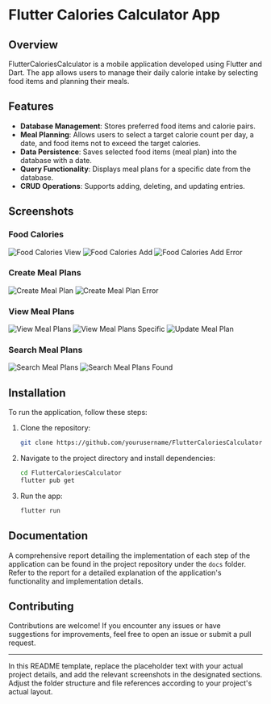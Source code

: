 # Flutter Calories Calculator App

## Overview

FlutterCaloriesCalculator is a mobile application developed using Flutter and Dart. The app allows users to manage their daily calorie intake by selecting food items and planning their meals.

## Features

- **Database Management**: Stores preferred food items and calorie pairs.
- **Meal Planning**: Allows users to select a target calorie count per day, a date, and food items not to exceed the target calories.
- **Data Persistence**: Saves selected food items (meal plan) into the database with a date.
- **Query Functionality**: Displays meal plans for a specific date from the database.
- **CRUD Operations**: Supports adding, deleting, and updating entries.

## Screenshots

### Food Calories
![Food Calories View](https://github.com/ahmaad-ansari/SOFE4640U-Assignment-3/assets/88805493/5aa78bd6-72ee-4826-9998-0e28b0ee27d0)
![Food Calories Add](https://github.com/ahmaad-ansari/SOFE4640U-Assignment-3/assets/88805493/7c138816-8eaf-4842-ac38-e366f9efeb5e)
![Food Calories Add Error](https://github.com/ahmaad-ansari/SOFE4640U-Assignment-3/assets/88805493/39f694a1-e25f-4fbc-a9e2-161376263486)

### Create Meal Plans
![Create Meal Plan](https://github.com/ahmaad-ansari/SOFE4640U-Assignment-3/assets/88805493/ecbe58a6-3835-4907-84d9-aaef26e9efe8)
![Create Meal Plan Error](https://github.com/ahmaad-ansari/SOFE4640U-Assignment-3/assets/88805493/656f9e50-4173-411b-96ed-147812a41396)

### View Meal Plans
![View Meal Plans](https://github.com/ahmaad-ansari/SOFE4640U-Assignment-3/assets/88805493/ee93e9d6-0f50-4d31-8bc1-88c7978bc5b0)
![View Meal Plans Specific](https://github.com/ahmaad-ansari/SOFE4640U-Assignment-3/assets/88805493/214d01cc-83e8-4d7a-8ed7-5917220c13d3)
![Update Meal Plan](https://github.com/ahmaad-ansari/SOFE4640U-Assignment-3/assets/88805493/c4678a38-06f3-4d4a-9d2a-755fd0778864)

### Search Meal Plans
![Search Meal Plans](https://github.com/ahmaad-ansari/SOFE4640U-Assignment-3/assets/88805493/ee159ffd-31c1-44bb-8d77-c054dab4a635)
![Search Meal Plans Found](https://github.com/ahmaad-ansari/SOFE4640U-Assignment-3/assets/88805493/cadb4da7-021f-40c4-84a0-c2c294589c8f)


## Installation

To run the application, follow these steps:

1. Clone the repository:

   ```bash
   git clone https://github.com/yourusername/FlutterCaloriesCalculator.git
   ```

2. Navigate to the project directory and install dependencies:

   ```bash
   cd FlutterCaloriesCalculator
   flutter pub get
   ```

3. Run the app:

   ```bash
   flutter run
   ```

## Documentation

A comprehensive report detailing the implementation of each step of the application can be found in the project repository under the `docs` folder. Refer to the report for a detailed explanation of the application's functionality and implementation details.

## Contributing

Contributions are welcome! If you encounter any issues or have suggestions for improvements, feel free to open an issue or submit a pull request.

---

In this README template, replace the placeholder text with your actual project details, and add the relevant screenshots in the designated sections. Adjust the folder structure and file references according to your project's actual layout.

